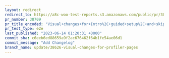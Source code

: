 ```yaml
---
layout: redirect
redirect_to: https://a8c-woo-test-reports.s3.amazonaws.com/public/pr/38709/e2e/index.html
pr_number: 38709
pr_title_encoded: "Visual+changes+for+Intro%2C+guided+setup%2C+and+skipped+guided+setup+pages"
pr_test_type: e2e
last_published: "2023-06-14 01:20:31 +0000"
commit_sha: c6eeb6ed88659a9f2ac676462f64b1fe54ae06d1
commit_message: "Add Changelog"
branch_name: update/38626-visual-changes-for-profiler-pages
---
```

